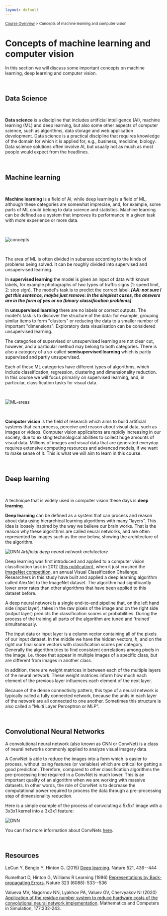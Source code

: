 ```yaml
---
layout: default
---
```


<sub>[Course Overview](index.md) \> Concepts of machine learning and computer vision</sub>

# Concepts of machine learning and computer vision

In this section we will discuss some important concepts on machine learning, deep learning and computer vision.

<br/>

## Data Science

<br/>

**Data science** is a discipline that includes artificial intelligence (AI), machine learning (ML) and deep learning, but also some other aspects of computer science, such as algorithms, data storage and web application development. Data science is a practical discipline that requires knowledge of the domain for which it is applied for, e.g., business, medicine, biology. Data science solutions often involve AI, but usually not as much as most people would expect from the headlines.

<br/>

## Machine learning

<br/>

**Machine learning** is a field of AI, while deep learning is a field of ML, although these categories are somewhat imprecise, and, for example, some parts of ML could belong to data science and statistics. Machine learning can be defined as a system that improves its performance in a given task with more experience or more data.

<br/>

![concepts](./images/concepts.png)

<br/>

The area of ML is often divided in subareas according to the kinds of problems being solved. It can be roughly divided into supervised and unsupervised learning.

In **supervised learning** the model is given an input of data with known labels, for example photographs of two types of traffic signs (1: speed limit, 2: stop sign). The model's task is to predict the correct label. ***[AA: not sure I get this sentence, maybe just remove: In the simplest cases, the answers are in the form of yes or no (binary classification problems]***

In **unsupervised learning** there are no labels or correct outputs. The model's task is to discover the structure of the data: for example, grouping similar items to form "clusters" or reducing the data to a smaller number of important "dimensions". Exploratory data visualisation can be considered unsupervised learning.

The categories of supervised or unsupervised learning are not clear cut, however, and a particular method may belong to both categories. There is also a category of a so-called **semisupervised learning** which is partly supervised and partly unsupervised.

Each of these ML categories have different types of algorithms, which include classification, regression, clustering and dimensionality reduction. In this course we will focus primarily on supervised learning, and, in particular, classification tasks for visual data.

<br/>

![ML-areas](./images/ML_areas.png)

<br/>

**Computer vision** is the field of research which aims to build artificial systems that can process, perceive and reason about visual data, such as images or videos. Computer vision applicaitons are rapidly increasing in our society, due to existing technological abilities to collect huge amounts of visual data. Millions of images and visual data that are generated everyday requires extensive computing resources and advanced models, if we want to make sense of it. This is what we will aim to learn in this course.

<br/>

## Deep learning

<br/>

A technique that is widely used in computer vision these days is **deep learning**.

**Deep learning** can be defined as a system that can process and reason about data using hierarchical learning algorithms with many "layers". This idea is loosely inspired by the way we believe our brain works. That is the reason why these algorithms are called neural networks, and are often represented by images such as the one below, showing the architecture of the algorithm.

![DNN](./images/DNN.png) *Artificial deep neural network architecture*

Deep learning was first introduced and applied to a computer vision classification task in 2012 ([this publication](chrome-extension://efaidnbmnnnibpcajpcglclefindmkaj/https://proceedings.neurips.cc/paper/2012/file/c399862d3b9d6b76c8436e924a68c45b-Paper.pdf)), when it just crushed the [ImageNet competition](https://www.image-net.org/challenges/LSVRC/index.php), an annual Visual Classification Challenge. Researchers in this study have built and applied a deep learning algorithm called AlexNet to the ImageNet dataset. The algorithm had significantly lower error rates than other algorithms that have been applied to this dataset before.

A deep neural network is a single end-to-end pipeline that, on the left hand side (input layer), takes in the raw pixels of the image and on the right side (output layer) predicts the classification scores or probabilities. During the process of the training all parts of the algorithm are tuned and 'trained' simultaneously.

The input data or input layer is a column vector containing all of the pixels of our input dataset. In the middle we have the hidden vectors, *h*, and on the right our final score vectors with classification scores per category. Generally the algorithm tries to find consistent correlations among pixels in the image, i.e. those that appear in multiple images of a specific class, but are different from images in another class.

In addition, there are weight matrices in between each of the multiple layers of the neural network. These weight matrices inform how much each element of the previous layer influences each element of the next layer.

Because of the dense connectivity pattern, this type of a neural network is typically called a fully connected network, because the units in each layer of the network are all connected to one another. Sometimes this structure is also called a "Multi Layer Perceptron or MLP".

<br/>

## Convolutional Neural Networks

A convolutional neural network (also known as CNN or ConvNet) is a class of neural networks commonly applied to analyze visual imagery data. 

A ConvNet is able to reduce the images into a form which is easier to process, without losing features (or variables) which are critical for getting a good prediction. Therefore, compared to other classification algorithms the pre-processing time required in a ConvNet is much lower. This is an important quality of an algorithm when we are working with massive datasets. In other words, the role of ConvNet is to decrease the computational power required to process the data through a pre-processing step of dimensionality reduction. 

Here is a simple example of the process of convoluting a 5x5x1 image with a 3x3x1 kernel into a 3x3x1 feature:

![DNN](./images/convolution.gif) 

You can find more information about ConvNets [here](https://towardsdatascience.com/a-comprehensive-guide-to-convolutional-neural-networks-the-eli5-way-3bd2b1164a53).


<br/>

## Resources

LeCun Y, Bengio Y, Hinton G. (2015) [Deep learning](https://www.nature.com/articles/nature14539). Nature 521, 436--444

Rumelhart D, Hinton G, Williams R Learning (1986) [Representations by Back-propagating Errors](https://www.nature.com/articles/323533a0). Nature 323 (6088): 533--536

Valueva MV, Nagornov NN, Lyakhov PA, Valuev GV, Chervyakov NI (2020) [Application of the residue number system to reduce hardware costs of the convolutional neural network implementation](https://www.sciencedirect.com/science/article/abs/pii/S0378475420301580?via%3Dihub). Mathematics and Computers in Simulation, 177:232-243.

